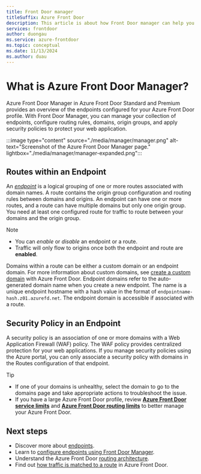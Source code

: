 ```yaml
---
title: Front Door manager
titleSuffix: Azure Front Door
description: This article is about how Front Door manager can help you manage your routing and security policy for an endpoint.
services: frontdoor
author: duongau
ms.service: azure-frontdoor
ms.topic: conceptual
ms.date: 11/13/2024
ms.author: duau
---
```


# What is Azure Front Door Manager?

Azure Front Door Manager in Azure Front Door Standard and Premium provides an overview of the endpoints configured for your Azure Front Door profile. With Front Door Manager, you can manage your collection of endpoints, configure routing rules, domains, origin groups, and apply security policies to protect your web application.

:::image type="content" source="./media/manager/manager.png" alt-text="Screenshot of the Azure Front Door Manager page." lightbox="./media/manager/manager-expanded.png":::

## Routes within an Endpoint

An [*endpoint*](endpoint.md) is a logical grouping of one or more routes associated with domain names. A route contains the origin group configuration and routing rules between domains and origins. An endpoint can have one or more routes, and a route can have multiple domains but only one origin group. You need at least one configured route for traffic to route between your domains and the origin group.

> [!NOTE]
> * You can *enable* or *disable* an endpoint or a route.
> * Traffic will only flow to origins once both the endpoint and route are **enabled**.

Domains within a route can be either a custom domain or an endpoint domain. For more information about custom domains, see [create a custom domain](standard-premium/how-to-add-custom-domain.md) with Azure Front Door. Endpoint domains refer to the auto-generated domain name when you create a new endpoint. The name is a unique endpoint hostname with a hash value in the format of `endpointname-hash.z01.azurefd.net`. The endpoint domain is accessible if associated with a route.

## Security Policy in an Endpoint

A security policy is an association of one or more domains with a Web Application Firewall (WAF) policy. The WAF policy provides centralized protection for your web applications. If you manage security policies using the Azure portal, you can only associate a security policy with domains in the Routes configuration of that endpoint.

> [!TIP]
> * If one of your domains is unhealthy, select the domain to go to the domains page and take appropriate actions to troubleshoot the issue.
> * If you have a large Azure Front Door profile, review [**Azure Front Door service limits**](../azure-resource-manager/management/azure-subscription-service-limits.md#azure-front-door-standard-and-premium-service-limits) and [**Azure Front Door routing limits**](front-door-routing-limits.md) to better manage your Azure Front Door.

## Next steps

* Discover more about [endpoints](endpoint.md).
* Learn to [configure endpoints using Front Door Manager](how-to-configure-endpoints.md).
* Understand the Azure Front Door [routing architecture](front-door-routing-architecture.md).
* Find out [how traffic is matched to a route](front-door-routing-architecture.md) in Azure Front Door.
